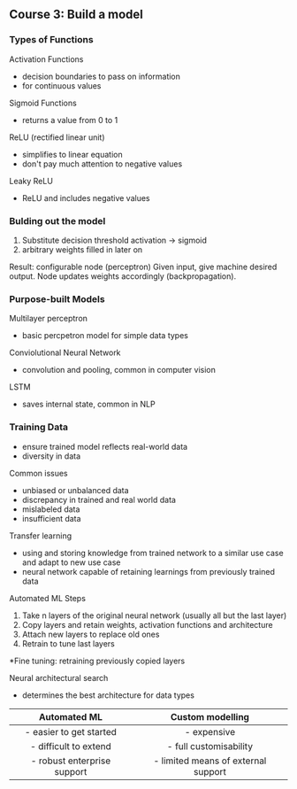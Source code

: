 ## Course 3: Build a model

### Types of Functions
Activation Functions
- decision boundaries to pass on information
- for continuous values

Sigmoid Functions
- returns a value from 0 to 1

ReLU (rectified linear unit)
- simplifies to linear equation
- don't pay much attention to negative values

Leaky ReLU
- ReLU and includes negative values

### Bulding out the model
1. Substitute decision threshold activation -> sigmoid
2. arbitrary weights filled in later on

Result: configurable node (perceptron)
Given input, give machine desired output. Node updates weights accordingly (backpropagation).

### Purpose-built Models
Multilayer perceptron
- basic percpetron model for simple data types

Conviolutional Neural Network
- convolution and pooling, common in computer vision

LSTM
- saves internal state, common in NLP

### Training Data
- ensure trained model reflects real-world data
- diversity in data

Common issues
- unbiased or unbalanced data
- discrepancy in trained and real world data
- mislabeled data
- insufficient data

Transfer learning
- using and storing knowledge from trained network to a similar use case and adapt to new use case
- neural network capable of retaining learnings from previously trained data

Automated ML
Steps
1. Take n layers of the original neural network (usually all but the last layer)
2. Copy layers and retain weights, activation functions and architecture
3. Attach new layers to replace old ones
4. Retrain to tune last layers

*Fine tuning: retraining previously copied layers

Neural architectural search
- determines the best architecture for data types

| Automated ML | Custom modelling |
| :---------------------: | :----------------------------------: |
| - easier to get started | - expensive |
| - difficult to extend | - full customisability |
| - robust enterprise support | - limited means of external support |
